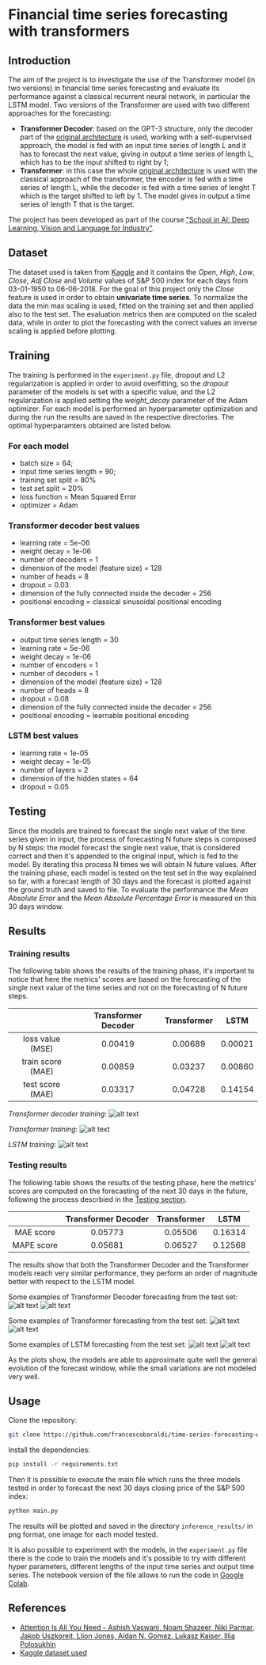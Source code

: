 # Financial time series forecasting with transformers

## Introduction

The aim of the project is to investigate the use of the Transformer model (in two versions) in financial time series forecasting and evaluate its performance against a classical recurrent neural network, in particular the LSTM model. Two versions of the Transformer are used with two different approaches for the forecasting:

- **Transformer Decoder**: based on the GPT-3 structure, only the decoder part of the [original architecture](https://arxiv.org/abs/1706.03762) is used, working with a self-supervised approach, the model is fed with an input time series of length L and it has to forecast the next value, giving in output a time series of length L, which has to be the input shifted to right by 1;
- **Transformer**: in this case the whole [original architecture](https://arxiv.org/abs/1706.03762) is used with the classical approach of the transformer, the encoder is fed with a time series of length L, while the decoder is fed with a time series of lenght T which is the target shifted to left by 1. The model gives in output a time series of length T that is the target.

The project has been developed as part of the course ["School in AI: Deep Learning, Vision and Language for Industry"](https://aischools.it/).

## Dataset

The dataset used is taken from [Kaggle](https://www.kaggle.com/datasets/benjibb/sp500-since-1950) and it contains the *Open*, *High*, *Low*, *Close*, *Adj Close* and *Volume* values of S&P 500 index for each days from 03-01-1950 to 06-06-2018. For the goal of this project only the *Close* feature is used in order to obtain **univariate time series**.
To normalize the data the min max scaling is used, fitted on the training set and then applied also to the test set. The evaluation metrics then are computed on the scaled data, while in order to plot the forecasting with the correct values an inverse scaling is  applied before plotting.

## Training

The training is performed in the `experiment.py` file, dropout and L2 regularization is applied in order to avoid overfitting, so the *dropout* parameter of the models is set with a specific value, and the L2 regularization is applied setting the *weight_decay* parameter of the Adam optimizer. For each model is performed an hyperparameter optimization and during the run the results are saved in the respective directories. The optimal hyperparamters obtained are listed below.

### For each model

- batch size = 64;
- input time series length = 90;
- training set split = 80%
- test set split = 20%
- loss function = Mean Squared Error
- optimizer = Adam

### Transformer decoder best values

- learning rate = 5e-06
- weight decay = 1e-06
- number of decoders = 1
- dimension of the model (feature size) = 128
- number of heads = 8
- dropout = 0.03
- dimension of the fully connected inside the decoder = 256
- positional encoding = classical sinusoidal positional encoding

### Transformer best values

- output time series length = 30
- learning rate = 5e-06
- weight decay = 1e-06
- number of encoders = 1
- number of decoders = 1
- dimension of the model (feature size) = 128
- number of heads = 8
- dropout = 0.08
- dimension of the fully connected inside the decoder = 256
- positional encoding = learnable positional encoding

### LSTM best values

- learning rate = 1e-05
- weight decay = 1e-05
- number of layers = 2
- dimension of the hidden states = 64
- dropout = 0.05

## Testing

Since the models are trained to forecast the single next value of the time series given in input, the process of forecasting N future steps is composed by N steps: the model forecast the single next value, that is considered correct and then it's appended to the original input, which is fed to the model. By iterating this process N times we will obtain N future values.
After the training phase, each model is tested on the test set in the way explained so far, with a forecast length of 30 days and the forecast is plotted against the ground truth and saved to file.
To evaluate the performance the *Mean Absolute Error* and the *Mean Absolute Percentage Error* is measured on this 30 days window.

## Results

### Training results

The following table shows the results of the training phase, it's important to notice that here the metrics' scores are based on the forecasting of the single next value of the time series and not on the forecasting of N future steps.

|                   | Transformer Decoder | Transformer | LSTM    |
|:-----------------:|:-------------------:|:-----------:|:-------:|
| loss value (MSE)  | 0.00419             | 0.00689     | 0.00021 |
| train score (MAE) | 0.00859             | 0.03237     | 0.00860 |
| test score (MAE)  | 0.03317             | 0.04728     | 0.14154 |

*Transformer decoder training*:
![alt text](images/training_transformer_decoder.png "Transformer decoder training")

*Transformer training*:
![alt text](images/training_transformer.png "Transformer training")

*LSTM training*:
![alt text](images/training_lstm.png "LSTM training")

### Testing results

The following table shows the results of the testing phase, here the metrics' scores are computed on the forecasting of the next 30 days in the future, following the process descrbied in the [Testing section](#testing).

|            | Transformer Decoder | Transformer | LSTM    |
|:----------:|:-------------------:|:-----------:|:-------:|
| MAE score  | 0.05773             | 0.05506     | 0.16314 |
| MAPE score | 0.05681             | 0.06527     | 0.12568 |

The results show that both the Transformer Decoder and the Transformer models reach very similar performance, they perform an order of magnitude better with respect to the LSTM model.

Some examples of Transformer Decoder forecasting from the test set:
![alt text](images/prediction_transformer_decoder_1.png "Transformer forecast example")
![alt text](images/prediction_transformer_decoder_2.png "Transformer forecast example")

Some examples of Transformer forecasting from the test set:
![alt text](images/prediction_transformer_1.png "Transformer forecast example")
![alt text](images/prediction_transformer_2.png "Transformer forecast example")

Some examples of LSTM forecasting from the test set:
![alt text](images/prediction_lstm_1.png "Transformer forecast example")
![alt text](images/prediction_lstm_2.png "Transformer forecast example")

As the plots show, the models are able to approximate quite well the general evolution of the forecast window, while the small variations are not modeled very well.

## Usage

Clone the repository:

```bash
git clone https://github.com/francescobaraldi/time-series-forecasting-with-transformers.git
```

Install the dependencies:

```bash
pip install -r requirements.txt
```

Then it is possible to execute the main file which runs the three models tested in order to forecast the next 30 days closing price of the S&P 500 index:

```bash
python main.py
```

The results will be plotted and saved in the directory `inference_results/` in png format, one image for each model tested.

It is also possible to experiment with the models, in the `experiment.py` file there is the code to train the models and it's possible to try with different hyper parameters, different lengths of the input time series and output time series. The notebook version of the file allows to run the code in [Google Colab](https://colab.research.google.com/).

## References

- [Attention Is All You Need - Ashish Vaswani, Noam Shazeer, Niki Parmar, Jakob Uszkoreit, Llion Jones, Aidan N. Gomez, Lukasz Kaiser, Illia Polosukhin](https://arxiv.org/abs/1706.03762)
- [Kaggle dataset used](https://www.kaggle.com/datasets/benjibb/sp500-since-1950)
